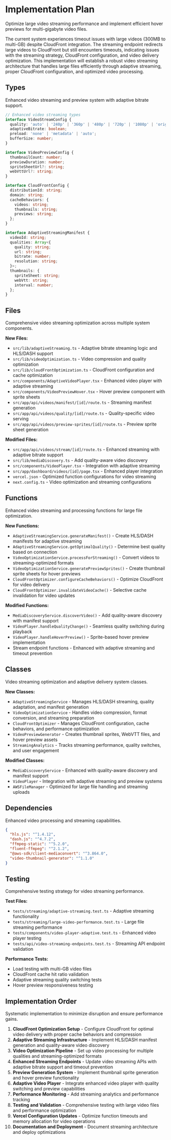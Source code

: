 # Implementation Plan

Optimize large video streaming performance and implement efficient hover previews for multi-gigabyte video files.

The current system experiences timeout issues with large videos (300MB to multi-GB) despite CloudFront integration. The streaming endpoint redirects large videos to CloudFront but still encounters timeouts, indicating issues with the streaming strategy, CloudFront configuration, and video delivery optimization. This implementation will establish a robust video streaming architecture that handles large files efficiently through adaptive streaming, proper CloudFront configuration, and optimized video processing.

## Types

Enhanced video streaming and preview system with adaptive bitrate support.

```typescript
// Enhanced video streaming types
interface VideoStreamConfig {
  quality: 'auto' | '240p' | '360p' | '480p' | '720p' | '1080p' | 'original';
  adaptiveBitrate: boolean;
  preload: 'none' | 'metadata' | 'auto';
  bufferSize: number;
}

interface VideoPreviewConfig {
  thumbnailCount: number;
  previewDuration: number;
  spriteSheetUrl?: string;
  webVttUrl?: string;
}

interface CloudFrontConfig {
  distributionId: string;
  domain: string;
  cacheBehaviors: {
    videos: string;
    thumbnails: string;
    previews: string;
  };
}

interface AdaptiveStreamingManifest {
  videoId: string;
  qualities: Array<{
    quality: string;
    url: string;
    bitrate: number;
    resolution: string;
  }>;
  thumbnails: {
    spriteSheet: string;
    webVtt: string;
    interval: number;
  };
}
```

## Files

Comprehensive video streaming optimization across multiple system components.

**New Files:**
- `src/lib/adaptiveStreaming.ts` - Adaptive bitrate streaming logic and HLS/DASH support
- `src/lib/videoOptimization.ts` - Video compression and quality optimization
- `src/lib/cloudFrontOptimization.ts` - CloudFront configuration and cache optimization
- `src/components/AdaptiveVideoPlayer.tsx` - Enhanced video player with adaptive streaming
- `src/components/VideoPreviewHover.tsx` - Hover preview component with sprite sheets
- `src/app/api/videos/manifest/[id]/route.ts` - Streaming manifest generation
- `src/app/api/videos/quality/[id]/route.ts` - Quality-specific video serving
- `src/app/api/videos/preview-sprites/[id]/route.ts` - Preview sprite sheet generation

**Modified Files:**
- `src/app/api/videos/stream/[id]/route.ts` - Enhanced streaming with adaptive bitrate support
- `src/lib/mediaDiscovery.ts` - Add quality-aware video discovery
- `src/components/VideoPlayer.tsx` - Integration with adaptive streaming
- `src/app/dashboard/videos/[id]/page.tsx` - Enhanced player integration
- `vercel.json` - Optimized function configurations for video streaming
- `next.config.ts` - Video optimization and streaming configurations

## Functions

Enhanced video streaming and processing functions for large file optimization.

**New Functions:**
- `AdaptiveStreamingService.generateManifest()` - Create HLS/DASH manifests for adaptive streaming
- `AdaptiveStreamingService.getOptimalQuality()` - Determine best quality based on connection
- `VideoOptimizationService.processForStreaming()` - Convert videos to streaming-optimized formats
- `VideoOptimizationService.generatePreviewSprites()` - Create thumbnail sprite sheets for hover previews
- `CloudFrontOptimizer.configureCacheBehaviors()` - Optimize CloudFront for video delivery
- `CloudFrontOptimizer.invalidateVideoCache()` - Selective cache invalidation for video updates

**Modified Functions:**
- `MediaDiscoveryService.discoverVideo()` - Add quality-aware discovery with manifest support
- `VideoPlayer.handleQualityChange()` - Seamless quality switching during playback
- `VideoPlayer.handleHoverPreview()` - Sprite-based hover preview implementation
- Stream endpoint functions - Enhanced with adaptive streaming and timeout prevention

## Classes

Video streaming optimization and adaptive delivery system classes.

**New Classes:**
- `AdaptiveStreamingService` - Manages HLS/DASH streaming, quality adaptation, and manifest generation
- `VideoOptimizationService` - Handles video compression, format conversion, and streaming preparation
- `CloudFrontOptimizer` - Manages CloudFront configuration, cache behaviors, and performance optimization
- `VideoPreviewGenerator` - Creates thumbnail sprites, WebVTT files, and hover preview assets
- `StreamingAnalytics` - Tracks streaming performance, quality switches, and user engagement

**Modified Classes:**
- `MediaDiscoveryService` - Enhanced with quality-aware discovery and manifest support
- `VideoPlayer` - Integration with adaptive streaming and preview systems
- `AWSFileManager` - Optimized for large file handling and streaming uploads

## Dependencies

Enhanced video processing and streaming capabilities.

```json
{
  "hls.js": "^1.4.12",
  "dash.js": "^4.7.2", 
  "ffmpeg-static": "^5.2.0",
  "fluent-ffmpeg": "^2.1.2",
  "@aws-sdk/client-mediaconvert": "^3.864.0",
  "video-thumbnail-generator": "^1.1.0"
}
```

## Testing

Comprehensive testing strategy for video streaming performance.

**Test Files:**
- `tests/streaming/adaptive-streaming.test.ts` - Adaptive streaming functionality
- `tests/streaming/large-video-performance.test.ts` - Large file streaming performance
- `tests/components/video-player-adaptive.test.ts` - Enhanced video player testing
- `tests/api/video-streaming-endpoints.test.ts` - Streaming API endpoint validation

**Performance Tests:**
- Load testing with multi-GB video files
- CloudFront cache hit ratio validation
- Adaptive streaming quality switching tests
- Hover preview responsiveness testing

## Implementation Order

Systematic implementation to minimize disruption and ensure performance gains.

1. **CloudFront Optimization Setup** - Configure CloudFront for optimal video delivery with proper cache behaviors and compression
2. **Adaptive Streaming Infrastructure** - Implement HLS/DASH manifest generation and quality-aware video discovery
3. **Video Optimization Pipeline** - Set up video processing for multiple qualities and streaming-optimized formats
4. **Enhanced Streaming Endpoints** - Update video streaming APIs with adaptive bitrate support and timeout prevention
5. **Preview Generation System** - Implement thumbnail sprite generation and hover preview functionality
6. **Adaptive Video Player** - Integrate enhanced video player with quality switching and preview capabilities
7. **Performance Monitoring** - Add streaming analytics and performance tracking
8. **Testing and Validation** - Comprehensive testing with large video files and performance optimization
9. **Vercel Configuration Updates** - Optimize function timeouts and memory allocation for video operations
10. **Documentation and Deployment** - Document streaming architecture and deploy optimizations

